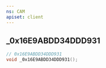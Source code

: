 ```yaml
---
ns: CAM
apiset: client
---
```

## _0x16E9ABDD34DDD931

```c
// 0x16E9ABDD34DDD931
void _0x16E9ABDD34DDD931();
```





